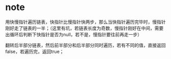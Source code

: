 # note

用快慢指针遍历链表，快指针比慢指针快两步，那么当快指针遍历完毕时，慢指针刚好走了链表的一半；（这里有坑，若链表长度为奇数，慢指针刚好在中间，需要出循环后判断下快指针是否为null，若不是，慢指针要往前再走一步）

翻转后半部分链表，然后前半部分和后半部分同时遍历，若有不同的值，直接返回false，若遍历完，返回true；
